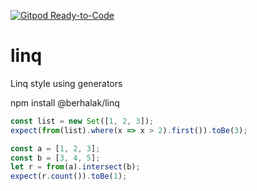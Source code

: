 [![Gitpod Ready-to-Code](https://img.shields.io/badge/Gitpod-Ready--to--Code-blue?logo=gitpod)](https://gitpod.io/#https://github.com/berhalak/linq) 

# linq

Linq style using generators

npm install @berhalak/linq

``` ts
const list = new Set([1, 2, 3]);
expect(from(list).where(x => x > 2).first()).toBe(3);

const a = [1, 2, 3];
const b = [3, 4, 5];
let r = from(a).intersect(b);
expect(r.count()).toBe(1);
```

